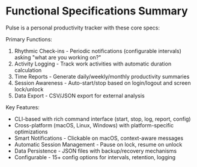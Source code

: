 # Functional Specifications Summary

Pulse is a personal productivity tracker with these core specs:

Primary Functions:

1. Rhythmic Check-ins - Periodic notifications (configurable intervals) asking "what are you working on?"
2. Activity Logging - Track work activities with automatic duration calculation
3. Time Reports - Generate daily/weekly/monthly productivity summaries
4. Session Awareness - Auto-start/stop based on login/logout and screen lock/unlock
5. Data Export - CSV/JSON export for external analysis

Key Features:

- CLI-based with rich command interface (start, stop, log, report, config)
- Cross-platform (macOS, Linux, Windows) with platform-specific optimizations
- Smart Notifications - Clickable on macOS, context-aware messages
- Automatic Session Management - Pause on lock, resume on unlock
- Data Persistence - JSON files with backup/recovery mechanisms
- Configurable - 15+ config options for intervals, retention, logging
